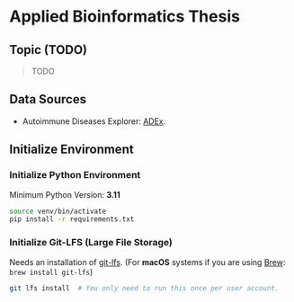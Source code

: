# Applied Bioinformatics Thesis

## Topic (TODO)

>TODO

## Data Sources

- Autoimmune Diseases Explorer: [ADEx](https://adex.genyo.es).

## Initialize Environment

### Initialize Python Environment 

Minimum Python Version: **3.11**

```bash
source venv/bin/activate
pip install -r requirements.txt
```

### Initialize Git-LFS (Large File Storage)

Needs an installation of [git-lfs](https://git-lfs.com). 
(For **macOS** systems if you are using [Brew](https://brew.sh): `brew install git-lfs`)

```bash
git lfs install  # You only need to run this once per user account.
```
